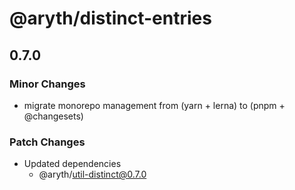 # @aryth/distinct-entries

## 0.7.0

### Minor Changes

- migrate monorepo management from (yarn + lerna) to (pnpm + @changesets)

### Patch Changes

- Updated dependencies
  - @aryth/util-distinct@0.7.0
